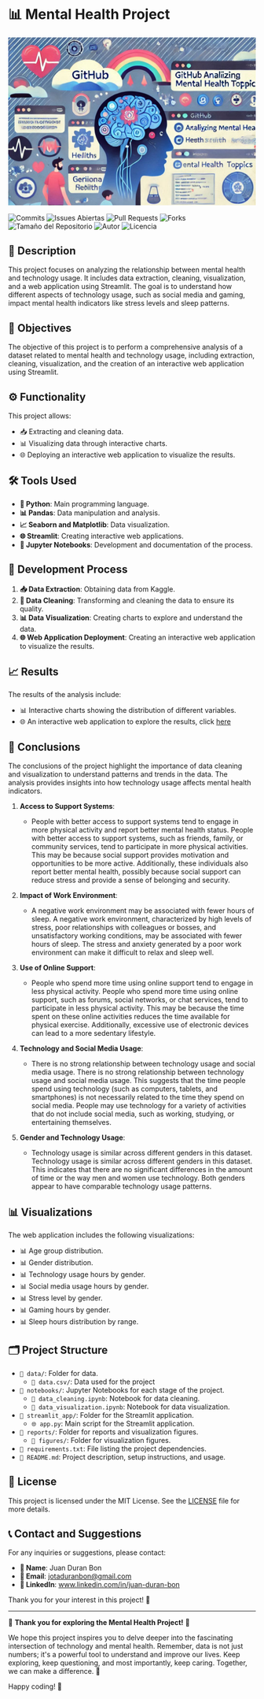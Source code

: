 # 📊 Mental Health Project

![Project Image](images/SM.png)

![Commits](https://img.shields.io/github/commit-activity/m/Jotis86/Mental-Health-Project)
![Issues Abiertas](https://img.shields.io/github/issues/Jotis86/Mental-Health-Project)
![Pull Requests](https://img.shields.io/github/issues-pr/Jotis86/Mental-Health-Project)
![Forks](https://img.shields.io/github/forks/Jotis86/Mental-Health-Project)
![Tamaño del Repositorio](https://img.shields.io/github/repo-size/Jotis86/Mental-Health-Project)
![Autor](https://img.shields.io/badge/autor-Juan%20Duran%20Bon-blue)
![Licencia](https://img.shields.io/github/license/Jotis86/Mental-Health-Project)

## 📝 Description
This project focuses on analyzing the relationship between mental health and technology usage. It includes data extraction, cleaning, visualization, and a web application using Streamlit. The goal is to understand how different aspects of technology usage, such as social media and gaming, impact mental health indicators like stress levels and sleep patterns.

## 🎯 Objectives
The objective of this project is to perform a comprehensive analysis of a dataset related to mental health and technology usage, including extraction, cleaning, visualization, and the creation of an interactive web application using Streamlit.

## ⚙️ Functionality
This project allows:
- 📥 Extracting and cleaning data.
- 📊 Visualizing data through interactive charts.
- 🌐 Deploying an interactive web application to visualize the results.

## 🛠️ Tools Used
- **🐍 Python**: Main programming language.
- **📊 Pandas**: Data manipulation and analysis.
- **📈 Seaborn and Matplotlib**: Data visualization.
- **🌐 Streamlit**: Creating interactive web applications.
- **📓 Jupyter Notebooks**: Development and documentation of the process.

## 🔄 Development Process
1. **📥 Data Extraction**: Obtaining data from Kaggle.
2. **🧹 Data Cleaning**: Transforming and cleaning the data to ensure its quality.
3. **📊 Data Visualization**: Creating charts to explore and understand the data.
4. **🌐 Web Application Deployment**: Creating an interactive web application to visualize the results.

## 📈 Results
The results of the analysis include:
- 📊 Interactive charts showing the distribution of different variables.
- 🌐 An interactive web application to explore the results, click [here](https://mental-health-project-kcuqkcenrfxnllzmfhrdot.streamlit.app)

## 🧠 Conclusions
The conclusions of the project highlight the importance of data cleaning and visualization to understand patterns and trends in the data. The analysis provides insights into how technology usage affects mental health indicators.

1. **Access to Support Systems**:
   - People with better access to support systems tend to engage in more physical activity and report better mental health status. People with better access to support systems, such as friends, family, or community services, tend to participate in more physical activities. This may be because social support provides motivation and opportunities to be more active. Additionally, these individuals also report better mental health, possibly because social support can reduce stress and provide a sense of belonging and security.

2. **Impact of Work Environment**:
   - A negative work environment may be associated with fewer hours of sleep. A negative work environment, characterized by high levels of stress, poor relationships with colleagues or bosses, and unsatisfactory working conditions, may be associated with fewer hours of sleep. The stress and anxiety generated by a poor work environment can make it difficult to relax and sleep well.

3. **Use of Online Support**:
   - People who spend more time using online support tend to engage in less physical activity. People who spend more time using online support, such as forums, social networks, or chat services, tend to participate in less physical activity. This may be because the time spent on these online activities reduces the time available for physical exercise. Additionally, excessive use of electronic devices can lead to a more sedentary lifestyle.

4. **Technology and Social Media Usage**:
   - There is no strong relationship between technology usage and social media usage. There is no strong relationship between technology usage and social media usage. This suggests that the time people spend using technology (such as computers, tablets, and smartphones) is not necessarily related to the time they spend on social media. People may use technology for a variety of activities that do not include social media, such as working, studying, or entertaining themselves.

5. **Gender and Technology Usage**:
   - Technology usage is similar across different genders in this dataset. Technology usage is similar across different genders in this dataset. This indicates that there are no significant differences in the amount of time or the way men and women use technology. Both genders appear to have comparable technology usage patterns.

## 📊 Visualizations
The web application includes the following visualizations:
- 📊 Age group distribution.
- 📊 Gender distribution.
- 📊 Technology usage hours by gender.
- 📊 Social media usage hours by gender.
- 📊 Stress level by gender.
- 📊 Gaming hours by gender.
- 📊 Sleep hours distribution by range.

## 🗂️ Project Structure
- `📁 data/`: Folder for data.
  - `📁 data.csv/`: Data used for the project
- `📁 notebooks/`: Jupyter Notebooks for each stage of the project.
  - `📓 data_cleaning.ipynb`: Notebook for data cleaning.
  - `📓 data_visualization.ipynb`: Notebook for data visualization.
- `📁 streamlit_app/`: Folder for the Streamlit application.
  - `🌐 app.py`: Main script for the Streamlit application.
- `📁 reports/`: Folder for reports and visualization figures.
  - `📁 figures/`: Folder for visualization figures.
- `📄 requirements.txt`: File listing the project dependencies.
- `📄 README.md`: Project description, setup instructions, and usage.

## 📄 License

This project is licensed under the MIT License. See the [LICENSE](LICENSE) file for more details.

## 📞 Contact and Suggestions
For any inquiries or suggestions, please contact:
- **👤 Name**: Juan Duran Bon
- **📧 Email**: jotaduranbon@gmail.com
- **🐙 LinkedIn**: www.linkedin.com/in/juan-duran-bon

Thank you for your interest in this project! 🙌

---

🌟 **Thank you for exploring the Mental Health Project!** 🌟

We hope this project inspires you to delve deeper into the fascinating intersection of technology and mental health. Remember, data is not just numbers; it's a powerful tool to understand and improve our lives. Keep exploring, keep questioning, and most importantly, keep caring. Together, we can make a difference. 💖

Happy coding! 🚀